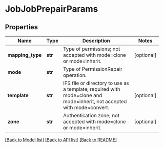 # JobJobPrepairParams

## Properties
Name | Type | Description | Notes
------------ | ------------- | ------------- | -------------
**mapping_type** | **str** | Type of permissions; not accepted with mode&#x3D;clone or mode&#x3D;inherit. | [optional] 
**mode** | **str** | Type of PermissionRepair operation. | 
**template** | **str** | IFS file or directory to use as a template; required with mode&#x3D;clone and mode&#x3D;inherit, not accepted with mode&#x3D;convert. | [optional] 
**zone** | **str** | Authentication zone; not accepted with mode&#x3D;clone or mode&#x3D;inherit. | [optional] 

[[Back to Model list]](../README.md#documentation-for-models) [[Back to API list]](../README.md#documentation-for-api-endpoints) [[Back to README]](../README.md)


